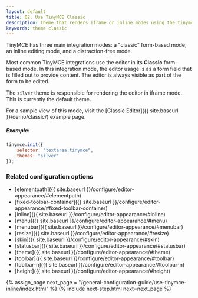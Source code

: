 ```yaml
---
layout: default
title: 02. Use TinyMCE Classic
description: Theme that renders iframe or inline modes using the tinymce core UI framework.
keywords: theme classic
---
```


TinyMCE has three main integration modes: a "classic" form-based mode, an inline editing mode, and a distraction-free mode.

Most common TinyMCE integrations use the editor in its **Classic** form-based mode. In this integration mode, the editor usage is as a form field that is filled out to provide content. The editor is always visible as part of the form to be edited.

The `silver` theme is responsible for rendering the editor in iframe mode. This is currently the default theme.

For a sample view of this mode, visit the [Classic Editor]({{ site.baseurl }}/demo/classic/) example page.

##### Example:

```js
tinymce.init({
    selector: "textarea.tinymce",
    themes: "silver"
});
```

### Related configuration options

* [elementpath]({{ site.baseurl }}/configure/editor-appearance/#elementpath)
* [fixed-toolbar-container]({{ site.baseurl }}/configure/editor-appearance/#fixed-toolbar-container)
* [inline]({{ site.baseurl }}/configure/editor-appearance/#inline)
* [menu]({{ site.baseurl }}/configure/editor-appearance/#menu)
* [menubar]({{ site.baseurl }}/configure/editor-appearance/#menubar)
* [resize]({{ site.baseurl }}/configure/editor-appearance/#resize)
* [skin]({{ site.baseurl }}/configure/editor-appearance/#skin)
* [statusbar]({{ site.baseurl }}/configure/editor-appearance/#statusbar)
* [theme]({{ site.baseurl }}/configure/editor-appearance/#theme)
* [toolbar]({{ site.baseurl }}/configure/editor-appearance/#toolbar)
* [toolbar-n]({{ site.baseurl }}/configure/editor-appearance/#toolbar-n)
* [height]({{ site.baseurl }}/configure/editor-appearance/#height)


{% assign_page next_page = "/general-configuration-guide/use-tinymce-inline/index.html" %}
{% include next-step.html next=next_page %}